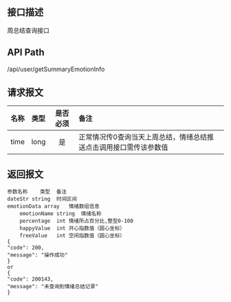## 接口描述
周总结查询接口
## API Path
/api/user/getSummaryEmotionInfo
## 请求报文
|名称         |类型           |是否必须   |备注                                 |
|-------------|:--------------|:---------:|:------------------------------------|
|time    |long    |是    |正常情况传0查询当天上周总结，情绪总结推送点击调用接口需传该参数值    |
## 返回报文
    参数名称	类型	备注
    dateStr	string	时间区间
    emotionData	array	情绪数组信息
    	emotionName	string	情绪名称
    	percentage	int	情绪所占百分比,整型0-100
    	happyValue	int	开心指数值（圆心坐标）
    	freeValue	int	空闲指数值（圆心坐标）
    {
    "code": 200,
    "message": "操作成功"
    }
    or
    {
    "code": 200143,
    "message": "未查询到情绪总结记录"
    }
